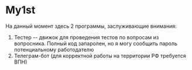 # My1st
На данный момент здесь 2 программы, заслуживающие внимания:
1. Тестер -- движок для проведения тестов по вопросам из вопросника. Полный код запаролен, но я могу сообщить пароль потенциальному работодателю
2. Телеграм-бот (для корректной работы на территории РФ требуется ВПН)
